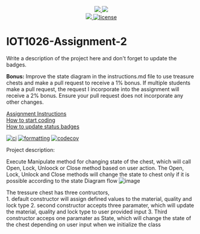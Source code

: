 <p align="center">
	<a href="https://github.com/GwGibson/IOT1026-Assignment-2/actions/workflows/ci.yml">
    <img src="https://github.com/GwGibson/IOT1026-Assignment-2/actions/workflows/ci.yml/badge.svg"/>
    </a>
	<a href="https://github.com/GwGibson/IOT1026-Assignment-2/actions/workflows/formatting.yml">
    <img src="https://github.com/GwGibson/IOT1026-Assignment-2/actions/workflows/formatting.yml/badge.svg"/>
	<br/>
    <a href="https://codecov.io/gh/GwGibson/IOT1026-Assignment-2" > 
    <img src="https://codecov.io/gh/GwGibson/IOT1026-Assignment-2/branch/main/graph/badge.svg?token=JS0857X5JD"/>
	<img title="MIT License" alt="license" src="https://img.shields.io/badge/license-MIT-informational?style=flat-square">		
    </a>
</p>

# IOT1026-Assignment-2

Write a description of the project here and don't forget to update the badges.

**Bonus:** Improve the state diagram in the instructions.md file to use treasure chests and make a pull request to receive a 1% bonus. If multiple students make a pull request, the request I incorporate into the assignment will receive a 2% bonus. Ensure your pull request does not incorporate any other changes.

[Assignment Instructions](docs/instructions.md)  
[How to start coding](docs/how-to-use.md)  
[How to update status badges](docs/how-to-update-badges.md)
        
[![ci](https://github.com/arsh052003/IOT1026-Assignment-2/actions/workflows/ci.yml/badge.svg)](https://github.com/arsh052003/IOT1026-Assignment-2/actions/workflows/ci.yml)
[![formatting](https://github.com/arsh052003/IOT1026-Assignment-2/actions/workflows/formatting.yml/badge.svg)](https://github.com/arsh052003/IOT1026-Assignment-2/actions/workflows/formatting.yml)
    [![codecov](https://codecov.io/gh/arsh052003/IOT1026-Assignment-2/branch/main/graph/badge.svg?token=54RHNRLEMB)](https://codecov.io/gh/arsh052003/IOT1026-Assignment-2)
        
        
        
Project description:
        
Execute Manipulate method for changing state of the chest, which will call Open, Lock, Unloock or Close method based on user action.
The Open, Lock, Unlock and Close methods will change the state to chest only if it is possible according to the state Diagram flow
![image](https://github.com/arsh052003/IOT1026-Assignment-2/assets/122691385/a19824be-27d6-4032-b510-c7de73959848)
        
The tressure chest has three contructors,  
        1. default constructor will assign defined values to the material, quality and lock type
        2. second constructor accepts three paramater, which will update the material, quality and lock type to user provided input
        3. Third constructor acceps one paramater as State, which will change the state of the chest depending on user input when we initialize the class
        
